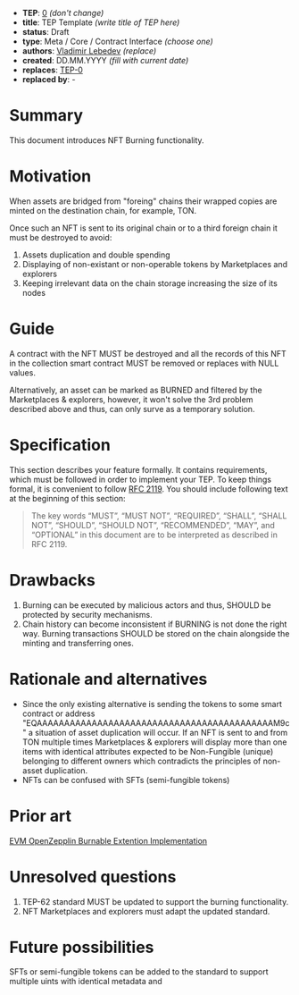 - **TEP**: [0](https://github.com/ton-blockchain/TEPs/pull/0) *(don't change)*
- **title**: TEP Template *(write title of TEP here)*
- **status**: Draft
- **type**: Meta / Core / Contract Interface *(choose one)*
- **authors**: [Vladimir Lebedev](https://github.com/hacker-volodya) *(replace)*
- **created**: DD.MM.YYYY *(fill with current date)*
- **replaces**: [TEP-0](https://github.com/ton-blockchain/TEPs/blob/master/0000-template.md)
- **replaced by**: -

# Summary

This document introduces NFT Burning functionality.

# Motivation

When assets are bridged from "foreing" chains their wrapped copies are minted on the destination chain, for example, TON. 

Once such an NFT is sent to its original chain or to a third foreign chain it must be destroyed  to avoid:
1. Assets duplication and double spending
2. Displaying of non-existant or non-operable tokens by Marketplaces and explorers
3. Keeping irrelevant data on the chain storage increasing the size of its nodes

# Guide

A contract with the NFT MUST be destroyed and all the records of this NFT in the collection smart contract MUST be removed or replaces with NULL values.

Alternatively, an asset can be marked as BURNED and filtered by the Marketplaces & explorers, however, it won't solve the 3rd problem described above and thus, can only surve as a temporary solution.

# Specification

This section describes your feature formally. It contains requirements, which must be followed in order to implement your TEP. To keep things formal, it is convenient to follow [RFC 2119](https://www.ietf.org/rfc/rfc2119.txt). You should include following text at the beginning of this section:

> The key words “MUST”, “MUST NOT”, “REQUIRED”, “SHALL”, “SHALL NOT”, “SHOULD”, “SHOULD NOT”, “RECOMMENDED”, “MAY”, and “OPTIONAL” in this document are to be interpreted as described in RFC 2119.

# Drawbacks

1. Burning can be executed by malicious actors and thus, SHOULD be protected by security mechanisms.
2. Chain history can become inconsistent if BURNING is not done the right way. Burning transactions SHOULD be stored on the chain alongside the minting and transferring ones.

# Rationale and alternatives
 
- Since the only existing alternative is sending the tokens to some smart contract or address "EQAAAAAAAAAAAAAAAAAAAAAAAAAAAAAAAAAAAAAAAAAAAM9c" a situation of asset duplication will occur. If an NFT is sent to and from TON multiple times Marketplaces & explorers will display more than one items with identical attributes expected to be Non-Fungible (unique) belonging to different owners which contradicts the principles of non-asset duplication.
- NFTs can be confused with SFTs (semi-fungible tokens)

# Prior art

[EVM OpenZepplin Burnable Extention Implementation](https://github.com/OpenZeppelin/openzeppelin-contracts/blob/master/contracts/token/ERC721/extensions/ERC721Burnable.sol)

# Unresolved questions

1. TEP-62 standard MUST be updated to support the burning functionality.
2. NFT Marketplaces and explorers must adapt the updated standard.

# Future possibilities

SFTs or semi-fungible tokens can be added to the standard to support multiple uints with identical metadata and 
